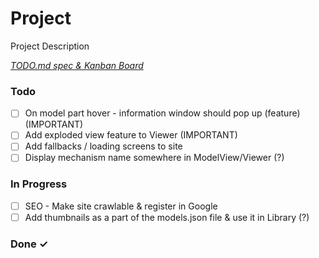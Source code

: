 # Project

Project Description

<em>[TODO.md spec & Kanban Board](https://bit.ly/3fCwKfM)</em>

### Todo

- [ ] On model part hover - information  window should pop up (feature) (IMPORTANT)  
- [ ] Add exploded view feature to Viewer  (IMPORTANT)  
- [ ] Add fallbacks / loading screens to site  
- [ ] Display mechanism name somewhere in ModelView/Viewer (?)  

### In Progress

- [ ] SEO - Make site crawlable & register in Google  
- [ ] Add thumbnails as a part of the models.json file & use it in Library (?)  

### Done ✓


